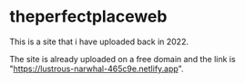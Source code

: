 # theperfectplaceweb

This is a site that i have uploaded back in 2022. 

The site is already uploaded on a free domain and the link is "https://lustrous-narwhal-465c9e.netlify.app".

